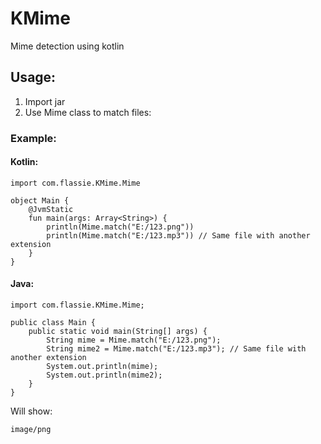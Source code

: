 # KMime
Mime detection using kotlin

## Usage:
1. Import jar
2. Use Mime class to match files:

### Example:
#### Kotlin:
```
import com.flassie.KMime.Mime

object Main {
    @JvmStatic
    fun main(args: Array<String>) {
        println(Mime.match("E:/123.png"))
        println(Mime.match("E:/123.mp3")) // Same file with another extension
    }
}
```
#### Java:
```
import com.flassie.KMime.Mime;

public class Main {
    public static void main(String[] args) {
        String mime = Mime.match("E:/123.png");
        String mime2 = Mime.match("E:/123.mp3"); // Same file with another extension
        System.out.println(mime);
        System.out.println(mime2);
    }
}
```
Will show:
```
image/png
```
